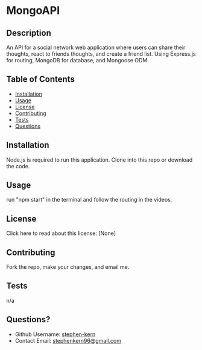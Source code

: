 # MongoAPI

## Description

An API for a social network web application where users can share their thoughts, react to friends thoughts, and create a friend list. Using Express.js for routing, MongoDB for database, and Mongoose ODM.

## Table of Contents

- [Installation](#installation)
- [Usage](#usage)
- [License](#license)
- [Contributing](#contributing)
- [Tests](#tests)
- [Questions](#questions)

## Installation

Node.js is required to run this application. Clone into this repo or download the code.

## Usage

run "npm start" in the terminal and follow the routing in the videos.

## License

Click here to read about this license: [None]

## Contributing

Fork the repo, make your changes, and email me.

## Tests

n/a

## Questions?

- Github Username: [stephen-kern](https://github.com/stephen-kern)
- Contact Email: stephenkern96@gmail.com
